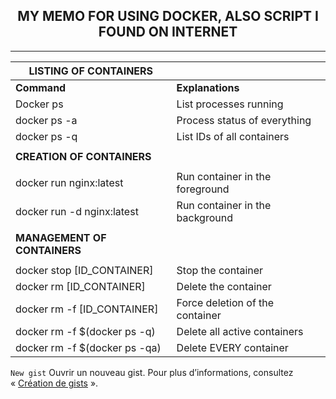 <h2 align = "center"> MY MEMO FOR USING DOCKER, ALSO SCRIPT I FOUND ON INTERNET</h2>
<hr>

|          **LISTING OF CONTAINERS**          |                                     |
|---------------------------------------------|------------------------------------ |
| **Command**                                 | **Explanations**                    |
| Docker ps                                   | List processes running              |
| docker ps -a                                | Process status of everything        |
| docker ps -q                                | List IDs of all containers          |
|                                             |                                     |
|         **CREATION OF CONTAINERS**          |                                     |
|                                             |                                     |
| docker run nginx:latest                     | Run container in the foreground     |
| docker run -d nginx:latest                  | Run container in the background     |
|                                             |                                     |
|     **MANAGEMENT OF CONTAINERS**            |                                     |
|                                             |                                     |
| docker stop [ID_CONTAINER]                  | Stop the container                  |
| docker rm [ID_CONTAINER]                    | Delete the container                |
| docker rm -f [ID_CONTAINER]                 | Force deletion of the container     |
| docker rm -f $(docker ps -q)                | Delete all active containers        |
| docker rm -f $(docker ps -qa)               | Delete EVERY container              |




<tr><td align="left"><code>New gist</code></td>                     <td align="left">Ouvrir un nouveau gist. Pour plus d’informations, consultez «&nbsp;<a href="/fr/get-started/writing-on-github/editing-and-sharing-content-with-gists/creating-gists" _originalhref="/get-started/writing-on-github/editing-and-sharing-content-with-gists/creating-gists" aria-roledescription="Pointer la carte" aria-describedby="popover-describedby">Création de gists</a>&nbsp;».</td></tr>


